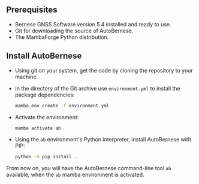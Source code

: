 
## Prerequisites

*   Bernese GNSS Software version 5.4 installed and ready to use.
*   Git for downloading the source of AutoBernese.
*   The MambaForge Python distribution.

## Install AutoBernese

*   Using git on your system, get the code by cloning the repository to your machine.
*   In the directory of the Git archive use `environment.yml` to install the package dependencies:

    ```sh
    mamba env create -f environment.yml
    ```

*   Activate the environment:

    ```sh
    mamba activate ab
    ```

*   Using the `ab` environment's Python interpreter, install AutoBernese with PIP:

    ```sh
    python -m pip install .
    ```

From now on, you will have the AutoBernese command-line tool `ab` available,
when the `ab` mamba environment is activated.
